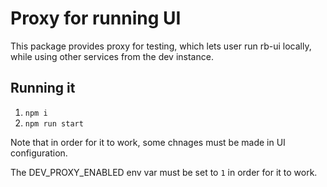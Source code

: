 # Proxy for running UI

This package provides proxy for testing, which lets user run rb-ui locally, while using other services from the dev instance.

## Running it

1. `npm i`
2. `npm run start`

Note that in order for it to work, some chnages must be made in UI configuration.

The DEV_PROXY_ENABLED env var must be set to `1` in order for it to work.